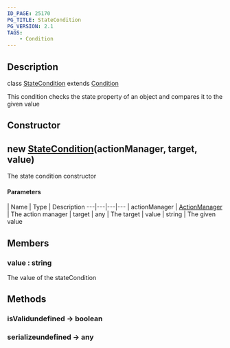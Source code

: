 ```yaml
---
ID_PAGE: 25170
PG_TITLE: StateCondition
PG_VERSION: 2.1
TAGS:
    - Condition
---
```

## Description

class [StateCondition](/classes/2.4/StateCondition) extends [Condition](/classes/2.4/Condition)

This condition checks the state property of an object and compares it to the given value

## Constructor

## new [StateCondition](/classes/2.4/StateCondition)(actionManager, target, value)

The state condition constructor

#### Parameters
 | Name | Type | Description
---|---|---|---
 | actionManager | [ActionManager](/classes/2.4/ActionManager) |    The action manager
 | target | any |    The target
 | value | string |    The given value
## Members

### value : string

The value of the stateCondition

## Methods

### isValidundefined &rarr; boolean


### serializeundefined &rarr; any


